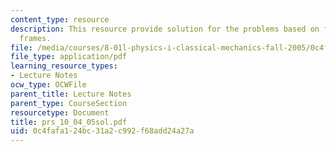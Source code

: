 ```yaml
---
content_type: resource
description: This resource provide solution for the problems based on forces and reference
  frames.
file: /media/courses/8-01l-physics-i-classical-mechanics-fall-2005/0c4fafa124bc31a2c992f68add24a27a_prs_10_04_05sol.pdf
file_type: application/pdf
learning_resource_types:
- Lecture Notes
ocw_type: OCWFile
parent_title: Lecture Notes
parent_type: CourseSection
resourcetype: Document
title: prs_10_04_05sol.pdf
uid: 0c4fafa1-24bc-31a2-c992-f68add24a27a
---
```

